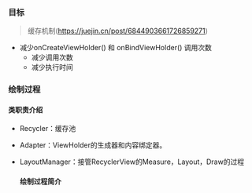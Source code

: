 ### 目标
> 缓存机制(https://juejin.cn/post/6844903661726859271)
* 减少onCreateViewHolder() 和 onBindViewHolder() 调用次数
     * 减少调用次数
     * 减少执行时间



###  绘制过程

 #### 类职责介绍

* Recycler：缓存池

* Adapter：ViewHolder的生成器和内容绑定器。

* LayoutManager：接管RecyclerView的Measure，Layout，Draw的过程

     #### 绘制过程简介